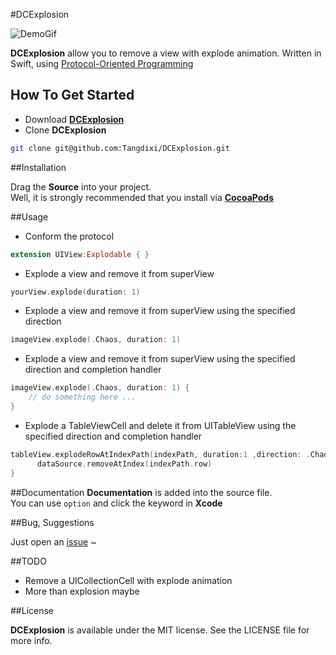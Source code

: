 #DCExplosion

![DemoGif](https://raw.githubusercontent.com/Tangdixi/DCExplosion/master/Explosion.gif)

**DCExplosion** allow you to remove a view with explode animation. Written in Swift, using [Protocol-Oriented Programming](https://developer.apple.com/videos/play/wwdc2015/408/)

## How To Get Started  
- Download [**DCExplosion**](https://codeload.github.com/Tangdixi/DCExplosion/zip/master)
- Clone **DCExplosion**
```bash
git clone git@github.com:Tangdixi/DCExplosion.git
``` 

##Installation

Drag the **Source** into your project.  
Well, it is strongly recommended that you install via [**CocoaPods**](https://cocoapods.org)

##Usage
* Conform the protocol 
```swift
extension UIView:Explodable { }
```
* Explode a view and remove it from superView
```swift
yourView.explode(duration: 1)
```
* Explode a view and remove it from superView using the specified direction
```swift
imageView.explode(.Chaos, duration: 1)
```
* Explode a view and remove it from superView using the specified direction and completion handler
```swift
imageView.explode(.Chaos, duration: 1) {
	// do something here ...
}
```
* Explode a TableViewCell and delete it from UITableView using the specified direction and completion handler
```swift
tableView.explodeRowAtIndexPath(indexPath, duration:1 ,direction: .Chaos) {
      dataSource.removeAtIndex(indexPath.row)
}
```  

##Documentation
**Documentation** is added into the source file.  
You can use `option` and click the keyword in **Xcode**   

##Bug, Suggestions

Just open an [issue](https://github.com/Tangdixi/DCQRCode/issues) ~ 

##TODO
*  Remove a UICollectionCell with explode animation
*  More than explosion maybe

##License

**DCExplosion** is available under the MIT license. See the LICENSE file for more info.

